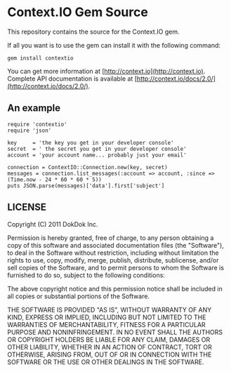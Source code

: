 Context.IO Gem Source
=====================

This repository contains the source for the Context.IO gem.

If all you want is to use the gem can install it with the following command:

    gem install contextio

You can get more information at [http://context.io](http://context.io).  Complete API documentation is available at [http://context.io/docs/2.0/](http://context.io/docs/2.0/).

An example
----------

    require 'contextio'
    require 'json'

    key     = 'the key you get in your developer console'
    secret  = ' the secret you get in your developer console'
    account = 'your account name... probably just your email'

    connection = ContextIO::Connection.new(key, secret)
    messages = connection.list_messages(:account => account, :since => (Time.now - 24 * 60 * 60 * 5))
    puts JSON.parse(messages)['data'].first['subject']

LICENSE
-------

Copyright (C) 2011 DokDok Inc.

Permission is hereby granted, free of charge, to any person obtaining a copy of this software and associated documentation files (the "Software"), to deal in the Software without restriction, including without limitation the rights to use, copy, modify, merge, publish, distribute, sublicense, and/or sell copies of the Software, and to permit persons to whom the Software is furnished to do so, subject to the following conditions:

The above copyright notice and this permission notice shall be included in all copies or substantial portions of the Software.

THE SOFTWARE IS PROVIDED "AS IS", WITHOUT WARRANTY OF ANY KIND, EXPRESS OR IMPLIED, INCLUDING BUT NOT LIMITED TO THE WARRANTIES OF MERCHANTABILITY, FITNESS FOR A PARTICULAR PURPOSE AND NONINFRINGEMENT. IN NO EVENT SHALL THE AUTHORS OR COPYRIGHT HOLDERS BE LIABLE FOR ANY CLAIM, DAMAGES OR OTHER LIABILITY, WHETHER IN AN ACTION OF CONTRACT, TORT OR OTHERWISE, ARISING FROM, OUT OF OR IN CONNECTION WITH THE SOFTWARE OR THE USE OR OTHER DEALINGS IN THE SOFTWARE.  
